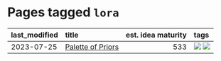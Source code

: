 # Pages tagged `lora`

|last_modified|title|est. idea maturity|tags
|:---|:---|---:|:---|
|2023-07-25|[Palette of Priors](../palette_of_priors.md)|533|[![](https://img.shields.io/badge/tag-experimental-496a1)](../tags/experimental.md) [![](https://img.shields.io/badge/tag-lora-1dc0d1)](../tags/lora.md)|